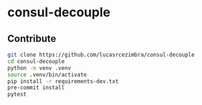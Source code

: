# consul-decouple

## Contribute
```bash
git clone https://github.com/lucasrcezimbra/consul-decouple
cd consul-decouple
python -m venv .venv
source .venv/bin/activate
pip install -r requirements-dev.txt
pre-commit install
pytest
```
